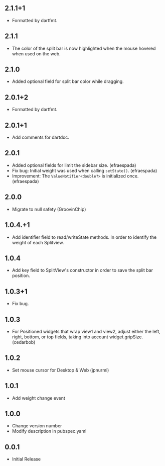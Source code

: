 ## 2.1.1+1

* Formatted by dartfmt.

## 2.1.1

* The color of the split bar is now highlighted when the mouse hovered when used on the web.

## 2.1.0

* Added optional field for split bar color while dragging.

## 2.0.1+2

* Formatted by dartfmt.

## 2.0.1+1

* Add comments for dartdoc.

## 2.0.1

* Added optional fields for limit the sidebar size. (efraespada)
* Fix bug: Initial weight was used when calling `setState()`. (efraespada)
* Improvement: The `ValueNotifier<double?>` is initialized once. (efraespada)

## 2.0.0

* Migrate to null safety (GroovinChip)

## 1.0.4.+1

* Add identifier field to read/writeState methods. In order to identify the weight of each Splitview.

## 1.0.4

* Add key field to SplitView's constructor in order to save the split bar position.

## 1.0.3+1

* Fix bug.

## 1.0.3

* For Positioned widgets that wrap view1 and view2, adjust either the left, right, bottom, or top fields, taking into account widget.gripSize. (cedarbob)

## 1.0.2

* Set mouse cursor for Desktop & Web (jpnurmi)

## 1.0.1

* Add weight change event

## 1.0.0

* Change version number
* Modify description in pubspec.yaml

## 0.0.1

* Initial Release
